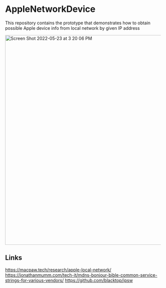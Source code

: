 # AppleNetworkDevice
This repository contains the prototype that demonstrates how to obtain possible Apple device info from local network by given IP address

<img width="677" alt="Screen Shot 2022-05-23 at 3 20 06 PM" src="https://user-images.githubusercontent.com/1411778/169818662-c6b38d25-4165-47a6-aa3e-3293eb4c5b5e.png">

## Links

https://macpaw.tech/research/apple-local-network/
https://jonathanmumm.com/tech-it/mdns-bonjour-bible-common-service-strings-for-various-vendors/
https://github.com/blacktop/ipsw
